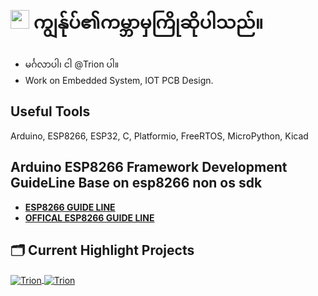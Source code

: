 <!-- <img align='right' src='https://user-images.githubusercontent.com/5713670/87202985-820dcb80-c2b6-11ea-9f56-7ec461c497c3.gif' width='200'> -->
<h1><img src="https://emojis.slackmojis.com/emojis/images/1531849430/4246/blob-sunglasses.gif?1531849430" width="30"/> 
ကျွန်ုပ်၏ကမ္ဘာမှကြိုဆိုပါသည်။</h1>

<!--   ![visitors](https://visitor-badge.glitch.me/badge?page_id=Trion&left_color=green&right_color=red) -->
  
<!--  <img src="https://github-readme-stats.vercel.app/api?username=Trion&&show_icons=true&title_color=ffffff&icon_color=bb2acf&text_color=daf7dc&bg_color=151515"/> -->



-  မင်္ဂလာပါ၊ ငါ @Trion ပါ။ 
-  Work on Embedded System, IOT PCB Design.

## Useful Tools
 Arduino, ESP8266, ESP32, C, Platformio, FreeRTOS, MicroPython, Kicad

## Arduino ESP8266 Framework Development GuideLine Base on esp8266 non os sdk
- <a href="https://tttapa.github.io/ESP8266/Chap05%20-%20Network%20Protocols.html"><strong>ESP8266 GUIDE LINE</strong></a>
- <a href="https://arduino-esp8266.readthedocs.io/en/latest/"><strong>OFFICAL ESP8266 GUIDE LINE</strong></a>

<!-- [![Open Source Love](https://badges.frapsoft.com/os/v1/open-source.svg?v=102)](https://github.com/ellerbrock/open-source-badge/) -->

## 🗂️ Current Highlight Projects
 <a href="https://github.com/Trion">
  <img align="center" src="https://github.com/Ultrathings-Electronic/WaterLevelController/blob/main/hight.svg" alt="Trion" />
</a>

<a href="https://github.com/Trion">
  <img align="center" src="https://github.com/Trion/Sensors_fw_tester/blob/main/Soil%20Moisture.svg" alt="Trion" />
</a>
<br> 













<!---
Trion/Trion is a ✨ special ✨ repository because its `README.md` (this file) appears on your GitHub profile.
You can click the Preview link to take a look at your changes.
--->
